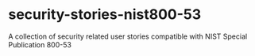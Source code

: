# security-stories-nist800-53
A collection of security related user stories compatible with NIST Special Publication 800-53
